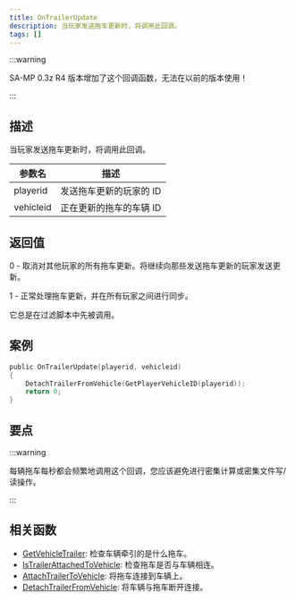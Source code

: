 ```yaml
---
title: OnTrailerUpdate
description: 当玩家发送拖车更新时，将调用此回调。
tags: []
---
```


:::warning

SA-MP 0.3z R4 版本增加了这个回调函数，无法在以前的版本使用！

:::

## 描述

当玩家发送拖车更新时，将调用此回调。

| 参数名    | 描述                    |
| --------- | ----------------------- |
| playerid  | 发送拖车更新的玩家的 ID |
| vehicleid | 正在更新的拖车的车辆 ID |

## 返回值

0 - 取消对其他玩家的所有拖车更新。将继续向那些发送拖车更新的玩家发送更新。

1 - 正常处理拖车更新，并在所有玩家之间进行同步。

它总是在过滤脚本中先被调用。

## 案例

```c
public OnTrailerUpdate(playerid, vehicleid)
{
    DetachTrailerFromVehicle(GetPlayerVehicleID(playerid));
    return 0;
}
```

## 要点

:::warning

每辆拖车每秒都会频繁地调用这个回调，您应该避免进行密集计算或密集文件写/读操作。

:::

## 相关函数

- [GetVehicleTrailer](../functions/GetVehicleTrailer): 检查车辆牵引的是什么拖车。
- [IsTrailerAttachedToVehicle](../functions/IsTrailerAttachedToVehicle): 检查拖车是否与车辆相连。
- [AttachTrailerToVehicle](../functions/AttachTrailerToVehicle): 将拖车连接到车辆上。
- [DetachTrailerFromVehicle](../functions/DetachTrailerFromVehicle): 将车辆与拖车断开连接。
